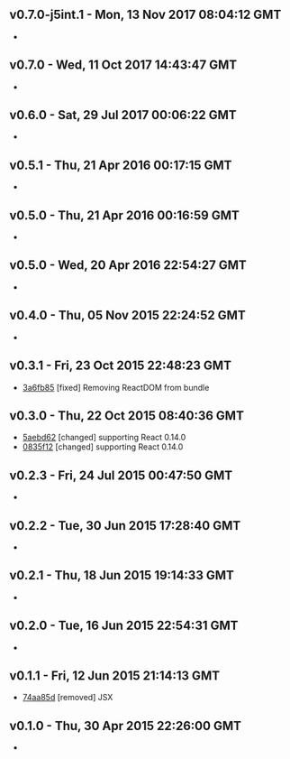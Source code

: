 v0.7.0-j5int.1 - Mon, 13 Nov 2017 08:04:12 GMT
----------------------------------------------

- 


v0.7.0 - Wed, 11 Oct 2017 14:43:47 GMT
--------------------------------------

- 


v0.6.0 - Sat, 29 Jul 2017 00:06:22 GMT
--------------------------------------

- 


v0.5.1 - Thu, 21 Apr 2016 00:17:15 GMT
--------------------------------------

- 


v0.5.0 - Thu, 21 Apr 2016 00:16:59 GMT
--------------------------------------

- 


v0.5.0 - Wed, 20 Apr 2016 22:54:27 GMT
--------------------------------------

- 


v0.4.0 - Thu, 05 Nov 2015 22:24:52 GMT
--------------------------------------

- 


v0.3.1 - Fri, 23 Oct 2015 22:48:23 GMT
--------------------------------------

- [3a6fb85](../../commit/3a6fb85) [fixed] Removing ReactDOM from bundle


v0.3.0 - Thu, 22 Oct 2015 08:40:36 GMT
--------------------------------------

- [5aebd62](../../commit/5aebd62) [changed] supporting React 0.14.0
- [0835f12](../../commit/0835f12) [changed] supporting React 0.14.0


v0.2.3 - Fri, 24 Jul 2015 00:47:50 GMT
--------------------------------------

- 


v0.2.2 - Tue, 30 Jun 2015 17:28:40 GMT
--------------------------------------

- 


v0.2.1 - Thu, 18 Jun 2015 19:14:33 GMT
--------------------------------------

- 


v0.2.0 - Tue, 16 Jun 2015 22:54:31 GMT
--------------------------------------

- 


v0.1.1 - Fri, 12 Jun 2015 21:14:13 GMT
--------------------------------------

- [74aa85d](../../commit/74aa85d) [removed] JSX


v0.1.0 - Thu, 30 Apr 2015 22:26:00 GMT
--------------------------------------

- 


